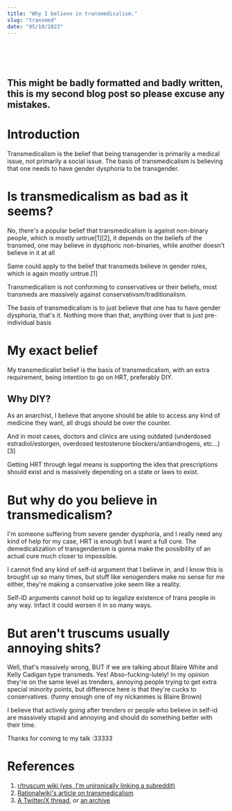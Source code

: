 ```yaml
---
title: "Why I believe in transmedicalism."
slug: "transmed"
date: "05/10/2023"
---
```

<br>
<br>
<br>

## This might be badly formatted and badly written, this is my second blog post so please excuse any mistakes.

# Introduction
Transmedicalism is the belief that being transgender is primarily a medical issue, not primarily a social issue.
The basis of transmedicalism is believing that one needs to have gender dysphoria to be transgender.

# Is transmedicalism as bad as it seems?
No, there's a popular belief that transmedicalism is against non-binary people, which is mostly untrue[1][2], it depends on the beliefs of the transmed, one may believe in dysphoric non-binaries, while another doesn't believe in it at all

Same could apply to the belief that transmeds believe in gender roles, which is again mostly untrue.[1]

Transmedicalism is not conforming to conservatives or their beliefs, most transmeds are massively against conservativsm/traditionalism.

The basis of transmedicalism is to just believe that one has to have gender dysphoria, that's it. Nothing more than that, anything over that is just pre-individual basis

# My exact belief

My transmedicalist belief is the basis of transmedicalism, with an extra requirement, being intention to go on HRT, preferably DIY.

## Why DIY?

As an anarchist, I believe that anyone should be able to access any kind of medicine they want, all drugs should be over the counter.

And in most cases, doctors and clinics are using outdated (underdosed estradiol/estorgen, overdosed testosterone blockers/antiandrogens, etc...) [3]

Getting HRT through legal means is supporting the idea that prescriptions should exist and is massively depending on a state or laws to exist.

# But why do you believe in transmedicalism?

I'm someone suffering from severe gender dysphoria, and I really need any kind of help for my case, HRT is enough but I want a full cure. The demedicalization of transgenderism is gonna make the possibility of an actual cure much closer to impossible.

I cannot find any kind of self-id argument that I believe in, and I know this is brought up so many times, but stuff like xenogenders make no sense for me either, they're making a conservative joke seem like a reality.

Self-ID arguments cannot hold up to legalize existence of trans people in any way. Infact it could worsen it in so many ways.

# But aren't truscums usually annoying shits?

Well, that's massively wrong, BUT if we are talking about Blaire White and Kelly Cadigan type transmeds. Yes! Abso-fucking-lutely! In my opinion they're on the same level as trenders, annoying people trying to get extra special minority points, but difference here is that they're cucks to conservatives. (funny enough one of my nickanmes is Blaire Brown)

I believe that actively going after trenders or people who believe in self-id are massively stupid and annoying and should do something better with their time.


Thanks for coming to my talk :33333

# References
1. [r/truscum wiki (yes, I'm unironically linking a subreddit)](https://www.reddit.com/r/truscum/wiki/index/)
2. [Rationalwiki's article on transmedicalism](https://rationalwiki.org/wiki/Transmedicalism)
3. [A Twitter/X thread](https://twitter.com/girlcel_/status/1697005569234608500), or [an archive](https://i.imgur.com/DQrX1ZN.png)
